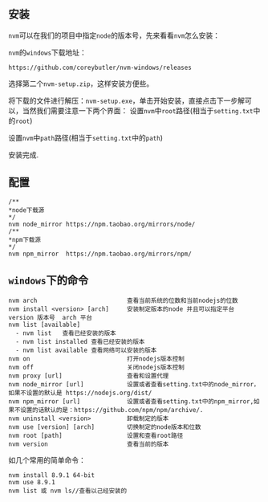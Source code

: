 ## 安装

`nvm`可以在我们的项目中指定`node`的版本号，先来看看`nvm`怎么安装：

`nvm`的`windows`下载地址：

```
https://github.com/coreybutler/nvm-windows/releases
```

选择第二个`nvm-setup.zip`，这样安装方便些。

将下载的文件进行解压：`nvm-setup.exe`，单击开始安装，直接点击下一步解可以，当然我们需要注意一下两个界面：
设置`nvm`中`root`路径(相当于`setting.txt`中的`root`)

设置`nvm`中`path`路径(相当于`setting.txt`中的`path`)

安装完成.

## 配置

```
/**
*node下载源
*/
nvm node_mirror https://npm.taobao.org/mirrors/node/
/**
*npm下载源
*/
nvm npm_mirror  https://npm.taobao.org/mirrors/npm/
```

## `windows`下的命令

```
nvm arch                         查看当前系统的位数和当前nodejs的位数
nvm install <version> [arch]     安装制定版本的node 并且可以指定平台 version 版本号  arch 平台
nvm list [available]         
  - nvm list   查看已经安装的版本
  - nvm list installed 查看已经安装的版本
  - nvm list available 查看网络可以安装的版本
nvm on                           打开nodejs版本控制
nvm off                          关闭nodejs版本控制
nvm proxy [url]                  查看和设置代理
nvm node_mirror [url]            设置或者查看setting.txt中的node_mirror，如果不设置的默认是 https://nodejs.org/dist/
nvm npm_mirror [url]             设置或者查看setting.txt中的npm_mirror,如果不设置的话默认的是：https://github.com/npm/npm/archive/.
nvm uninstall <version>          卸载制定的版本
nvm use [version] [arch]         切换制定的node版本和位数
nvm root [path]                  设置和查看root路径
nvm version                      查看当前的版本
```

如几个常用的简单命令：

```
nvm install 8.9.1 64-bit
nvm use 8.9.1
nvm list 或 nvm ls//查看以己经安装的
```

